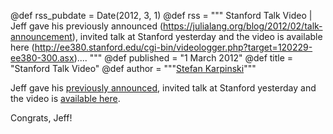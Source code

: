 @def rss_pubdate = Date(2012, 3, 1)
@def rss = """ Stanford Talk Video | Jeff gave his previously announced (https://julialang.org/blog/2012/02/talk-announcement), invited talk at Stanford yesterday and the video is available here (http://ee380.stanford.edu/cgi-bin/videologger.php?target=120229-ee380-300.asx).... """
@def published = "1 March 2012"
@def title = "Stanford Talk Video"
@def author = """<a href="http://karpinski.org/">Stefan Karpinski</a>"""

Jeff gave his [previously announced](https://julialang.org/blog/2012/02/talk-announcement), invited talk at Stanford yesterday and the video is [available here](http://ee380.stanford.edu/cgi-bin/videologger.php?target=120229-ee380-300.asx).

Congrats, Jeff!
